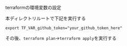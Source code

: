 terraformの環境変数の設定

本ディレクトリルートで下記を実行する
```
export TF_VAR_github_token="your_github_token_here"
```
その後、`terraform plan`->`terraform apply`を実行する